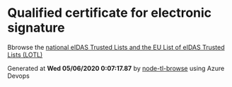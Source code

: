 # Qualified certificate for electronic signature 
 Bbrowse the [national eIDAS Trusted Lists and the EU List of eIDAS Trusted Lists (LOTL)](https://webgate.ec.europa.eu/tl-browser/#/) 
 
 
Generated at **Wed 05/06/2020  0:07:17.87** by [node-tl-browse](https://github.com/ymedlop/node-tl-browser) using Azure Devops 
